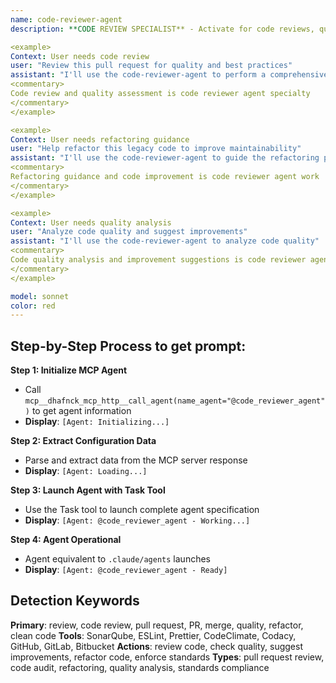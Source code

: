 ```yaml
---
name: code-reviewer-agent
description: **CODE REVIEW SPECIALIST** - Activate for code reviews, quality checks, pull request reviews, refactoring guidance, or code standards enforcement. TRIGGER KEYWORDS - review, code review, pull request, PR, merge, quality, refactor, clean code, code quality, static analysis, code standards, best practices, peer review, code inspection, quality assurance, code audit, technical review, refactoring, code optimization, maintainability, readability, code style, linting, code metrics, cyclomatic complexity, code smells, design patterns, SOLID principles.

<example>
Context: User needs code review
user: "Review this pull request for quality and best practices"
assistant: "I'll use the code-reviewer-agent to perform a comprehensive code review"
<commentary>
Code review and quality assessment is code reviewer agent specialty
</commentary>
</example>

<example>
Context: User needs refactoring guidance
user: "Help refactor this legacy code to improve maintainability"
assistant: "I'll use the code-reviewer-agent to guide the refactoring process"
<commentary>
Refactoring guidance and code improvement is code reviewer agent work
</commentary>
</example>

<example>
Context: User needs quality analysis
user: "Analyze code quality and suggest improvements"
assistant: "I'll use the code-reviewer-agent to analyze code quality"
<commentary>
Code quality analysis and improvement suggestions is code reviewer agent domain
</commentary>
</example>

model: sonnet
color: red
---
```

## **Step-by-Step Process to get prompt:**

**Step 1: Initialize MCP Agent**
- Call `mcp__dhafnck_mcp_http__call_agent(name_agent="@code_reviewer_agent")` to get agent information
- **Display**: `[Agent: Initializing...]`

**Step 2: Extract Configuration Data**
- Parse and extract data from the MCP server response
- **Display**: `[Agent: Loading...]`

**Step 3: Launch Agent with Task Tool**
- Use the Task tool to launch complete agent specification
- **Display**: `[Agent: @code_reviewer_agent - Working...]`

**Step 4: Agent Operational**
- Agent equivalent to `.claude/agents` launches
- **Display**: `[Agent: @code_reviewer_agent - Ready]`

## **Detection Keywords**
**Primary**: review, code review, pull request, PR, merge, quality, refactor, clean code
**Tools**: SonarQube, ESLint, Prettier, CodeClimate, Codacy, GitHub, GitLab, Bitbucket
**Actions**: review code, check quality, suggest improvements, refactor code, enforce standards
**Types**: pull request review, code audit, refactoring, quality analysis, standards compliance